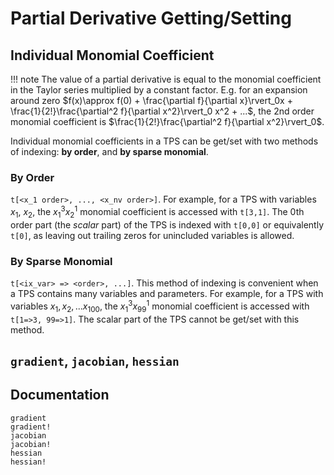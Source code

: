 # Partial Derivative Getting/Setting
## Individual Monomial Coefficient
!!! note
    The value of a partial derivative is equal to the monomial coefficient in the Taylor series multiplied by a constant factor. E.g. for an expansion around zero $f(x)\approx f(0) + \frac{\partial f}{\partial x}\rvert_0x + \frac{1}{2!}\frac{\partial^2 f}{\partial x^2}\rvert_0 x^2 + ...$, the 2nd order monomial coefficient is $\frac{1}{2!}\frac{\partial^2 f}{\partial x^2}\rvert_0$. 

Individual monomial coefficients in a TPS can be get/set with two methods of indexing: **by order**, and **by sparse monomial**. 

### By Order
`t[<x_1 order>, ..., <x_nv order>]`. For example, for a TPS with variables $x_1$, $x_2$, the $x_1^3x_2^1$ monomial coefficient is accessed with `t[3,1]`. The 0th order part (the *scalar* part) of the TPS is indexed with `t[0,0]` or equivalently `t[0]`, as leaving out trailing zeros for unincluded variables is allowed.

### By Sparse Monomial
`t[<ix_var> => <order>, ...]`. This method of indexing is convenient when a TPS contains many variables and parameters. For example, for a TPS with variables $x_1,x_2,...x_{100}$, the $x_{1}^3x_{99}^1$ monomial coefficient is accessed with `t[1=>3, 99=>1]`. The scalar part of the TPS cannot be get/set with this method.

## `gradient`, `jacobian`, `hessian`

## Documentation
```@docs
gradient
gradient!
jacobian
jacobian!
hessian
hessian!
```
